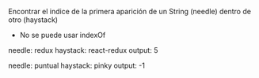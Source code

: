 Encontrar el indice de la primera aparición de un String (needle) dentro de otro (haystack)

 - No se puede usar indexOf

<!-- Ejemplo -->
needle: redux
haystack: react-redux
output: 5

<!-- Ejemplo -->
needle: puntual
haystack: pinky
output: -1
